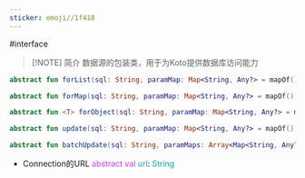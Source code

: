 ```yaml
---
sticker: emoji//1f418
---
```

#interface

> [!NOTE] 简介
> 数据源的包装类，用于为Koto提供数据库访问能力

```kotlin file:通过传入的sql和Map查询数据列表
abstract fun forList(sql: String, paramMap: Map<String, Any?> = mapOf()): List<Map<String, Any>>  
```

```kotlin file:通过传入的sql和Map查询行数据
abstract fun forMap(sql: String, paramMap: Map<String, Any?> = mapOf()): Map<String, Any>?  
```

```kotlin file:通过传入的sql和Map查询单行数据(支持类型解析)
abstract fun <T> forObject(sql: String, paramMap: Map<String, Any?> = mapOf(), clazz: Class<T>): T?  
```

```kotlin file:根据传入的sql和Map更新数据行
abstract fun update(sql: String, paramMap: Map<String, Any?> = mapOf()): Int
```

  ```kotlin file:根据传入的sql和Map批量执行更新数据行
abstract fun batchUpdate(sql: String, paramMaps: Array<Map<String, Any?>> = arrayOf()): IntArray 
```

- Connection的URL
<span style="color:#c73ef9">abstract</span> <span style="color:#c73ef9">val</span> <span style="color:#0ca9ac">url</span>: <span style="color:#0ca9ac">String</span>